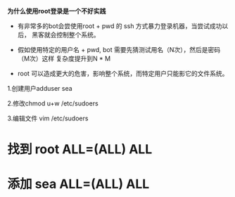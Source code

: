 **为什么使用root登录是一个不好实践**
* 有非常多的bot会尝使用root + pwd 的 ssh 方式暴力登录机器，当尝试成功以后，
  黑客就会控制整个系统。

* 假如使用特定的用户名 + pwd, bot 需要先猜测试用名（N次），然后是密码（M次）这样
  复杂度提升到N * M

* root 可以造成更大的危害，影响整个系统，而特定用户只能影它的文件系统。

1.创建用户adduser sea

2.修改chmod u+w /etc/sudoers

3.编辑文件
vim /etc/sudoers
# 找到 root ALL=(ALL) ALL
# 添加 sea ALL=(ALL) ALL

